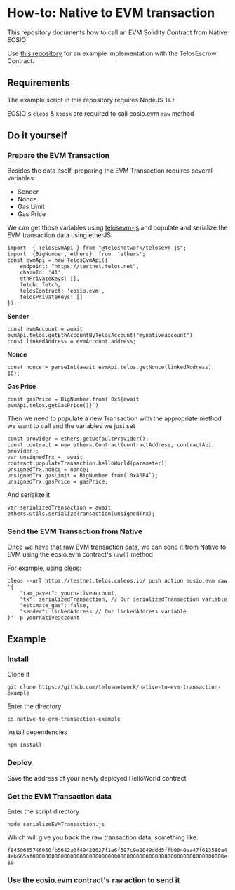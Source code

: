 # How-to: Native to EVM transaction

This repository documents how to call an EVM Solidity Contract from Native EOSIO

Use [this repository]() for an example implementation with the TelosEscrow Contract.


## Requirements

The example script in this repository requires NodeJS 14+

EOSIO's `cleos` & `keosk` are required to call eosio.evm `raw` method

## Do it yourself

### Prepare the EVM Transaction

Besides the data itself, preparing the EVM Transaction requires several variables:

- Sender
- Nonce
- Gas Limit
- Gas Price

We can get those variables using [telosevm-js](https://github.com/telosnetwork/telosevm-js) and populate and serialize the EVM transaction data using etherJS:

```
import  { TelosEvmApi } from "@telosnetwork/telosevm-js";
import  {BigNumber, ethers}  from  'ethers';
const evmApi = new TelosEvmApi({`
    endpoint: "https://testnet.telos.net",
    chainId: '41',
    ethPrivateKeys: [],
    fetch: fetch,
    telosContract: 'eosio.evm',
    telosPrivateKeys: []
});
```

**Sender**
```
const evmAccount = await evmApi.telos.getEthAccountByTelosAccount("mynativeaccount")
const linkedAddress = evmAccount.address;
```

**Nonce**
```
const nonce = parseInt(await evmApi.telos.getNonce(linkedAddress), 16);
```

**Gas Price**
```
const gasPrice = BigNumber.from(`0x${await evmApi.telos.getGasPrice()}`)
```

Then we need to populate a new Transaction with the appropriate method we want to call and the variables we just set

```
const provider = ethers.getDefaultProvider();
const contract = new ethers.Contract(contractAddress, contractAbi, provider);
var unsignedTrx =  await contract.populateTransaction.helloWorld(parameter);
unsignedTrx.nonce = nonce;
unsignedTrx.gasLimit = BigNumber.from(`0xA0F4`);
unsignedTrx.gasPrice = gasPrice;
```

And serialize it

```
var serializedTransaction = await ethers.utils.serializeTransaction(unsignedTrx);
```


### Send the EVM Transaction from Native

Once we have that raw EVM transaction data, we can send it from Native to EVM using the eosio.evm contract's `raw()` method

For example, using cleos:

```
cleos --url https://testnet.telos.caleos.io/ push action eosio.evm raw '{
    "ram_payer": yournativeaccount,
    "tx": serializedTransaction, // Our serializedTransaction variable
    "estimate_gas": false,
    "sender": linkedAddress // Our linkedAddress variable
}' -p yournativeaccount
```


## Example

### Install

Clone it

`git clone https://github.com/telosnetwork/native-to-evm-transaction-example`

Enter the directory

`cd native-to-evm-transaction-example`

Install dependencies

`npm install`

### Deploy

Save the address of your newly deployed HelloWorld contract

### Get the EVM Transaction data

Enter the script directory

`node serializeEVMTransaction.js`

Which will give you back the raw transaction data, something like:

`f8450685746050fb5682a0f49420027f1e6f597c9e2049ddd5ffb0040aa47f613580a44eb665af0000000000000000000000000000000000000000000000000000000000000e10`

### Use the eosio.evm contract's `raw` action to send it

